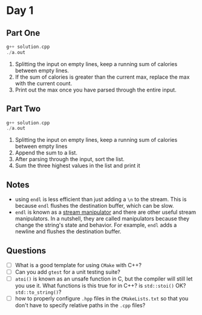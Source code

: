 # Day 1

## Part One

```cpp
g++ solution.cpp
./a.out
```

1. Splitting the input on empty lines, keep a running sum of calories between empty lines.
2. If the sum of calories is greater than the current max, replace the max with the current count.
3. Print out the max once you have parsed through the entire input.

## Part Two

```cpp
g++ solution.cpp
./a.out
```

1. Splitting the input on empty lines, keep a running sum of calories between empty lines
2. Append the sum to a list.
3. After parsing through the input, sort the list.
4. Sum the three highest values in the list and print it

## Notes

- using `endl` is less efficient than just adding a `\n` to the stream. This is because `endl` flushes
the destination buffer, which can be slow.
- `endl` is known as a [stream manipulator](https://cplusplus.com/reference/library/manipulators/) and there are other useful stream manipulators. In a nutshell, they are called manipulators because they change the string's state and behavior. For example, `endl` adds a newline and flushes the destination buffer.

## Questions

- [ ] What is a good template for using `CMake` with C++?
- [ ] Can you add `gtest` for a unit testing suite?
- [ ] `atoi()` is known as an unsafe function in C, but the compiler will still let you use it. What functions is this true for in C++? is `std::stoi()` OK? `std::to_string()`?
- [ ] how to properly configure `.hpp` files in the `CMakeLists.txt` so that you don't have to specify relative paths in the `.cpp` files?